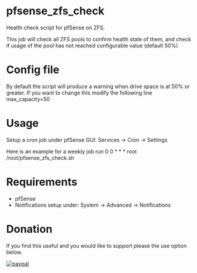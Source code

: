 # pfsense_zfs_check
Health check script for pfSense on ZFS.

This job will check all ZFS pools to confirm health state of them, and check if usage of the pool has not reached configurable value (default 50%)

# Config file 
By default the script will produce a warning when drive space is at 50% or greater.  If you want to change this modify the following line
max_capacity=50

# Usage
Setup a cron job under pfSense GUI: Services -> Cron -> Settings

Here is an example for a weekly job run
0 	0 	* 	* 	* 	root 	/root/pfsense_zfs_check.sh

# Requirements
* pfSense
* Notifications setup under: System -> Advanced -> Notifications

# Donation
If you find this useful and you would like to support please the use option below.

[![paypal](https://www.paypalobjects.com/en_US/i/btn/btn_donateCC_LG.gif)](https://www.paypal.com/cgi-bin/webscr?cmd=_donations&business=jason%2ep%2eclara%40gmail%2ecom&lc=CA&item_name=Jason%20Clara&currency_code=USD&bn=PP%2dDonationsBF%3abtn_donateCC_LG%2egif%3aNonHosted)

